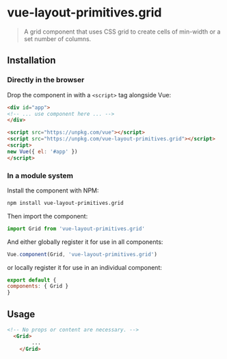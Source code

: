 # vue-layout-primitives.grid

> A grid component that uses CSS grid to create cells of min-width or a set number of columns.

## Installation

### Directly in the browser

Drop the component in with a `<script>` tag alongside Vue:

```html
<div id="app">
<!-- ... use component here ... -->
</div>

<script src="https://unpkg.com/vue"></script>
<script src="https://unpkg.com/vue-layout-primitives.grid"></script>
<script>
new Vue({ el: '#app' })
</script>
```

### In a module system

Install the component with NPM:

```bash
npm install vue-layout-primitives.grid
```

Then import the component:

```js
import Grid from 'vue-layout-primitives.grid'
```

And either globally register it for use in all components:

```js
Vue.component(Grid, 'vue-layout-primitives.grid')
```

or locally register it for use in an individual component:

```js
export default {
components: { Grid }
}
```

## Usage

```html
<!-- No props or content are necessary. -->
  <Grid>
		...
	</Grid>
```
